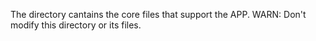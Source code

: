 The directory cantains the core files that support the APP.
WARN: Don't modify this directory or its files.